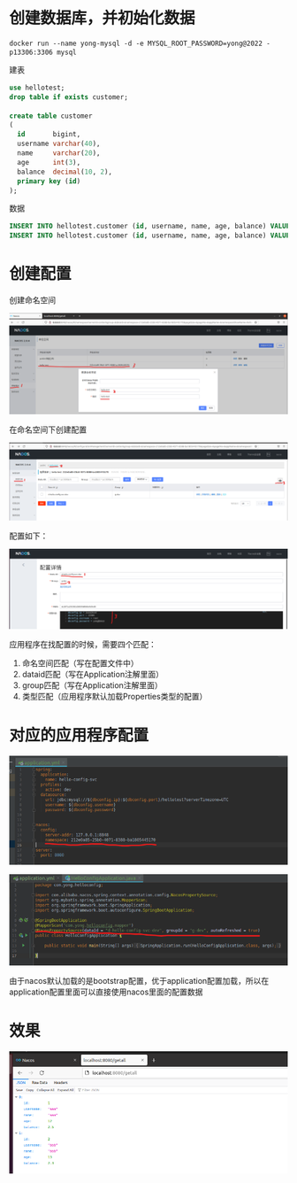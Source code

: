 # 创建数据库，并初始化数据

~~~jshelllanguage
docker run --name yong-mysql -d -e MYSQL_ROOT_PASSWORD=yong@2022 -p13306:3306 mysql
~~~

建表

~~~sql
use hellotest;
drop table if exists customer;

create table customer
(
  id       bigint,
  username varchar(40),
  name     varchar(20),
  age      int(3),
  balance  decimal(10, 2),
  primary key (id)
);
~~~

数据
~~~sql
INSERT INTO hellotest.customer (id, username, name, age, balance) VALUES (1, 'aaa', 'aaa', 12, 2.50);
INSERT INTO hellotest.customer (id, username, name, age, balance) VALUES (2, 'bbb', 'bbb', 13, 2.30);
~~~

# 创建配置

创建命名空间

![Image](./imgs/1.png)

在命名空间下创建配置

![Image](./imgs/2.png)

配置如下：


![Image](./imgs/3.png)

应用程序在找配置的时候，需要四个匹配：

1. 命名空间匹配（写在配置文件中）
2. dataid匹配（写在Application注解里面）
3. group匹配（写在Application注解里面）
4. 类型匹配（应用程序默认加载Properties类型的配置）

# 对应的应用程序配置

![Image](./imgs/4.png)

![Image](./imgs/5.png)

由于nacos默认加载的是bootstrap配置，优于application配置加载，所以在application配置里面可以直接使用nacos里面的配置数据

# 效果

![Image](./imgs/6.png)